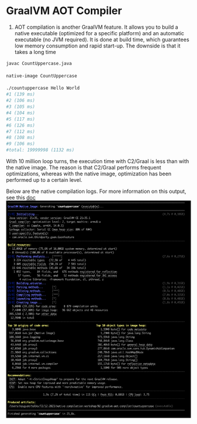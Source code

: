 # GraalVM AOT Compiler

1. AOT compilation is another GraalVM feature. It allows you to build a native executable (optimized for a specific platform) and an automatic executable (no JVM required). It is done at build time, which guarantees low memory consumption and rapid start-up.
   The downside is that it takes a long time 

```bash
javac CountUppercase.java

native-image CountUppercase

./countuppercase Hello World
#1 (139 ms)
#2 (106 ms)
#3 (105 ms)
#4 (104 ms)
#5 (117 ms)
#6 (126 ms)
#7 (112 ms)
#8 (108 ms)
#9 (106 ms)
#total: 19999998 (1132 ms)
```

With 10 million loop turns, the execution time with C2/Graal is less than with the native image. The reason is that C2/Graal performs frequent optimizations, whereas with the native image, optimization has been performed up to a certain level.

Below are the native compilation logs. For more information on this output, see this [doc][native-image-compilation-output]
![JIT Compiler Log](../images/native-image-build-output.png)


<!-- links -->
[native-image-compilation-output]: https://www.graalvm.org/latest/reference-manual/native-image/overview/BuildOutput/
